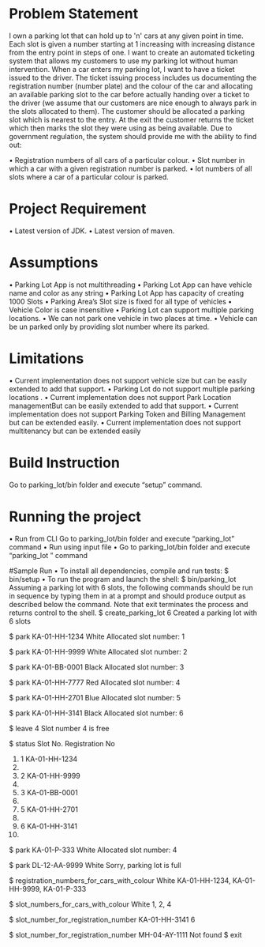 # Problem Statement

I own a parking lot that can hold up to 'n' cars at any given point in time. Each slot is given a number starting at 1 increasing with increasing distance from the entry point in steps of one. I want to create an automated ticketing system that allows my customers to use my parking lot without human intervention.
When a car enters my parking lot, I want to have a ticket issued to the driver. The ticket issuing process includes us documenting the registration number (number plate) and the colour of the car and allocating an available parking slot to the car before actually handing over a ticket to the driver (we assume that our customers are nice enough to always park in the slots allocated to them). The customer should be allocated a parking slot which is nearest to the entry. At the exit the customer returns the ticket which then marks the slot they were using as being available.
Due to government regulation, the system should provide me with the ability to find
out:

•	Registration numbers of all cars of a particular colour.
•	Slot number in which a car with a given registration number is parked.
•	lot numbers of all slots where a car of a particular colour is parked.

# Project Requirement

•	Latest version of JDK.
•	Latest version of maven.
# Assumptions

•	Parking Lot App is not multithreading
•       Parking Lot App can have vehicle name and color as any string
•       Parking Lot App has capacity of creating 1000 Slots 
•	Parking Area’s Slot size is fixed for all type of vehicles
•	Vehicle Color is case insensitive
•	Parking Lot can support multiple parking locations.
•	We can not park one vehicle in two places at time.
•	Vehicle can be un parked only by providing slot number where its parked.

# Limitations

•	Current implementation does not support vehicle size but can be easily extended to add that support.
•       Parking Lot do not support multiple parking locations .
•	Current implementation does not support Park Location managementBut can be easily extended to add that support.
•	Current implementation does not support Parking Token and Billing Management but can be extended easily.
•	Current implementation does not support multitenancy but can be extended easily


# Build Instruction

Go to parking_lot/bin folder and execute “setup” command.

# Running the project

•	Run from CLI
    Go to parking_lot/bin folder and execute “parking_lot” command
•	Run using input file
•	Go to parking_lot/bin folder and execute “parking_lot <command file path>” command

#Sample Run
•	To install all dependencies, compile and run tests:
$ bin/setup
•	To run the program and launch the shell:
     $ bin/parking_lot
Assuming a parking lot with 6 slots, the following commands should be run in sequence by typing them in at a prompt and should produce output as described below the command. Note that exit terminates the process and returns control to the shell.
$ create_parking_lot 6
Created a parking lot with 6 slots

$ park KA-01-HH-1234 White
Allocated slot number: 1

$ park KA-01-HH-9999 White
Allocated slot number: 2

$ park KA-01-BB-0001 Black
Allocated slot number: 3

$ park KA-01-HH-7777 Red
Allocated slot number: 4

$ park KA-01-HH-2701 Blue
Allocated slot number: 5

$ park KA-01-HH-3141 Black
Allocated slot number: 6

$ leave 4
Slot number 4 is free

$ status
Slot No.  Registration No
1.	1          KA-01-HH-1234
2.
3.	2          KA-01-HH-9999
4.
5.	3          KA-01-BB-0001
6.
5.	5          KA-01-HH-2701
6.
7.	6          KA-01-HH-3141
8.
$ park KA-01-P-333 White
Allocated slot number: 4

$ park DL-12-AA-9999 White
Sorry, parking lot is full

$ registration_numbers_for_cars_with_colour White
KA-01-HH-1234, KA-01-HH-9999, KA-01-P-333

$ slot_numbers_for_cars_with_colour White
1, 2, 4

$ slot_number_for_registration_number KA-01-HH-3141
6

$ slot_number_for_registration_number MH-04-AY-1111
Not found
$ exit
